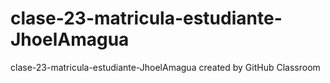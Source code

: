 # clase-23-matricula-estudiante-JhoelAmagua
clase-23-matricula-estudiante-JhoelAmagua created by GitHub Classroom
